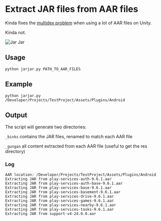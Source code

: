 # Extract JAR files from AAR files

Kinda fixes the [multidex problem](https://issuetracker.unity3d.com/issues/android-the-rjava-generated-by-unity-during-android-compilation-is-too-big-which-causes-rjava-refer-to-all-resources) when using a lot of AAR files on Unity.

Kinda not.

![Jar Jar](http://unrealitymag.com/wp-content/uploads/2015/11/Star-Wars-Jar-Jar-Binks-banner.png)

## Usage

```
python jarjar.py PATH_TO_AAR_FILES
```

## Example

```
python jarjar.py /Developer/Projects/TestProject/Assets/Plugins/Android
```

## Output

The script will generate two directories:

`_binks` contains the JAR files, renamed to match each AAR file

`_gungan` all content extracted from each AAR file (useful to get the res directory)


### Log

```
AAR location: /Developer/Projects/TestProject/Assets/Plugins/Android
Extracting JAR from play-services-auth-9.6.1.aar
Extracting JAR from play-services-auth-base-9.6.1.aar
Extracting JAR from play-services-base-9.6.1.aar
Extracting JAR from play-services-basement-9.6.1.aar
Extracting JAR from play-services-drive-9.6.1.aar
Extracting JAR from play-services-games-9.6.1.aar
Extracting JAR from play-services-nearby-9.6.1.aar
Extracting JAR from play-services-tasks-9.6.1.aar
Extracting JAR from support-v4-24.0.0.aar
```
